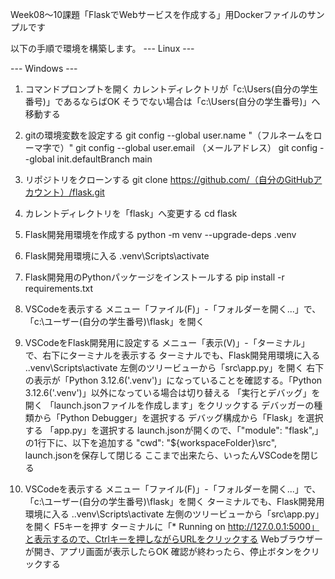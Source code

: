 Week08～10課題「FlaskでWebサービスを作成する」用Dockerファイルのサンプルです

以下の手順で環境を構築します。
--- Linux ---

--- Windows ---
1. コマンドプロンプトを開く
カレントディレクトリが「c:\Users\(自分の学生番号)」であるならばOK
そうでない場合は「c:\Users\(自分の学生番号)」へ移動する

2. gitの環境変数を設定する
git config --global user.name "（フルネームをローマ字で）"
git config --global user.email （メールアドレス）
git config --global init.defaultBranch main

3. リポジトリをクローンする
git clone https://github.com/（自分のGitHubアカウント）/flask.git

4. カレントディレクトリを「flask」へ変更する
cd flask

5. Flask開発用環境を作成する
python -m venv --upgrade-deps .venv

6. Flask開発用環境に入る
.venv\Scripts\activate

7. Flask開発用のPythonパッケージをインストールする
pip install -r requirements.txt

8. VSCodeを表示する
メニュー「ファイル(F)」-「フォルダーを開く...」で、「c:\ユーザー\(自分の学生番号)\flask」を開く

9. VSCodeをFlask開発用に設定する
メニュー「表示(V)」-「ターミナル」で、右下にターミナルを表示する
ターミナルでも、Flask開発用環境に入る
.\.venv\Scripts\activate
左側のツリービューから「src\app.py」を開く
右下の表示が「Python 3.12.6('.venv')」になっていることを確認する。「Python 3.12.6('.venv')」以外になっている場合は切り替える
「実行とデバッグ」を開く
「launch.jsonファイルを作成します」をクリックする
デバッガーの種類から「Python Debugger」を選択する
デバッグ構成から「Flask」を選択する
「app.py」を選択する
launch.jsonが開くので、「"module": "flask",」の1行下に、以下を追加する
"cwd": "${workspaceFolder}\\src",
launch.jsonを保存して閉じる
ここまで出来たら、いったんVSCodeを閉じる

10. VSCodeを表示する
メニュー「ファイル(F)」-「フォルダーを開く...」で、「c:\ユーザー\(自分の学生番号)\flask」を開く
ターミナルでも、Flask開発用環境に入る
.\.venv\Scripts\activate
左側のツリービューから「src\app.py」を開く
F5キーを押す
ターミナルに「* Running on http://127.0.0.1:5000」と表示するので、Ctrlキーを押しながらURLをクリックする
Webブラウザーが開き、アプリ画面が表示したらOK
確認が終わったら、停止ボタンをクリックする